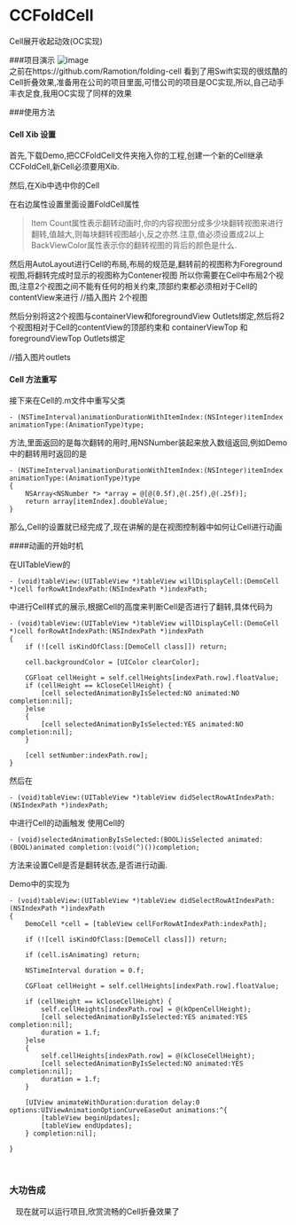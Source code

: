 # CCFoldCell
Cell展开收起动效(OC实现)

###项目演示
![image](https://github.com/bref-Chan/CCFoldCell/blob/master/CCFoldCell.gif )   
之前在https://github.com/Ramotion/folding-cell 看到了用Swift实现的很炫酷的Cell折叠效果,准备用在公司的项目里面,可惜公司的项目是OC实现,所以,自己动手丰衣足食,我用OC实现了同样的效果

###使用方法

#### Cell Xib 设置

首先,下载Demo,把CCFoldCell文件夹拖入你的工程,创建一个新的Cell继承CCFoldCell,新Cell必须要用Xib.

然后,在Xib中选中你的Cell

在右边属性设置里面设置FoldCell属性

>Item Count属性表示翻转动画时,你的内容视图分成多少块翻转视图来进行翻转,值越大,则每块翻转视图越小,反之亦然.注意,值必须设置成2以上
>BackViewColor属性表示你的翻转视图的背后的颜色是什么.

然后用AutoLayout进行Cell的布局,布局的规范是,翻转前的视图称为Foreground视图,将翻转完成时显示的视图称为Contener视图
所以你需要在Cell中布局2个视图,注意2个视图之间不能有任何的相关约束,顶部约束都必须相对于Cell的contentView来进行
//插入图片 2个视图

然后分别将这2个视图与containerView和foregroundView Outlets绑定,然后将2个视图相对于Cell的contentView的顶部约束和 containerViewTop 和 foregroundViewTop Outlets绑定

//插入图片outlets

#### Cell 方法重写

接下来在Cell的.m文件中重写父类
```
- (NSTimeInterval)animationDurationWithItemIndex:(NSInteger)itemIndex animationType:(AnimationType)type;
```
方法,里面返回的是每次翻转的用时,用NSNumber装起来放入数组返回,例如Demo中的翻转用时返回的是
```
- (NSTimeInterval)animationDurationWithItemIndex:(NSInteger)itemIndex animationType:(AnimationType)type
{
    NSArray<NSNumber *> *array = @[@(0.5f),@(.25f),@(.25f)];
    return array[itemIndex].doubleValue;
}
```
那么,Cell的设置就已经完成了,现在讲解的是在视图控制器中如何让Cell进行动画

####动画的开始时机

在UITableView的
```
- (void)tableView:(UITableView *)tableView willDisplayCell:(DemoCell *)cell forRowAtIndexPath:(NSIndexPath *)indexPath;

```
中进行Cell样式的展示,根据Cell的高度来判断Cell是否进行了翻转,具体代码为
```
- (void)tableView:(UITableView *)tableView willDisplayCell:(DemoCell *)cell forRowAtIndexPath:(NSIndexPath *)indexPath
{
    if (![cell isKindOfClass:[DemoCell class]]) return;
    
    cell.backgroundColor = [UIColor clearColor];
    
    CGFloat cellHeight = self.cellHeights[indexPath.row].floatValue;
    if (cellHeight == kCloseCellHeight) {
        [cell selectedAnimationByIsSelected:NO animated:NO completion:nil];
    }else
    {
        [cell selectedAnimationByIsSelected:YES animated:NO completion:nil];
    }
    
    [cell setNumber:indexPath.row];
}
```
然后在
```
- (void)tableView:(UITableView *)tableView didSelectRowAtIndexPath:(NSIndexPath *)indexPath;
```

中进行Cell的动画触发
使用Cell的
```
- (void)selectedAnimationByIsSelected:(BOOL)isSelected animated:(BOOL)animated completion:(void(^)())completion;
```

方法来设置Cell是否是翻转状态,是否进行动画.

Demo中的实现为
```
- (void)tableView:(UITableView *)tableView didSelectRowAtIndexPath:(NSIndexPath *)indexPath
{
    DemoCell *cell = [tableView cellForRowAtIndexPath:indexPath];
    
    if (![cell isKindOfClass:[DemoCell class]]) return;
    
    if (cell.isAnimating) return;
    
    NSTimeInterval duration = 0.f;
    
    CGFloat cellHeight = self.cellHeights[indexPath.row].floatValue;
    
    if (cellHeight == kCloseCellHeight) {
        self.cellHeights[indexPath.row] = @(kOpenCellHeight);
        [cell selectedAnimationByIsSelected:YES animated:YES completion:nil];
        duration = 1.f;
    }else
    {
        self.cellHeights[indexPath.row] = @(kCloseCellHeight);
        [cell selectedAnimationByIsSelected:NO animated:YES completion:nil];
        duration = 1.f;
    }
    
    [UIView animateWithDuration:duration delay:0 options:UIViewAnimationOptionCurveEaseOut animations:^{
        [tableView beginUpdates];
        [tableView endUpdates];
    } completion:nil];
    
}
```
    
    
    
### 大功告成
  
  现在就可以运行项目,欣赏流畅的Cell折叠效果了
